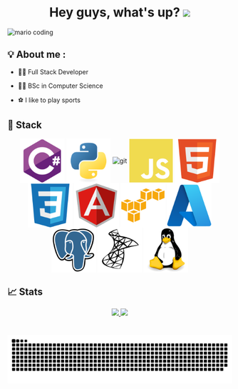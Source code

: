 <h1 align="center" >Hey guys, what's up?  <img src="https://media.giphy.com/media/hvRJCLFzcasrR4ia7z/giphy.gif" width="30px"></h1>

![mario coding](https://i.imgur.com/1ZvVkDc.gif)

## 💡 About me :
 - 👨‍💻 Full Stack Developer

 - 👨‍🎓 BSc in Computer Science 
 
 - ⚽ I like to play sports

## 🔮 Stack

<div align="center">
  <img align="center" alt="csharp" height="100" width="100" src="https://raw.githubusercontent.com/devicons/devicon/master/icons/csharp/csharp-original.svg">
  <img align="center" alt="python" height="100" width="100" src="https://raw.githubusercontent.com/devicons/devicon/master/icons/python/python-original.svg">
  <img align="center" alt="git" height="100" width="100" src="https://cdn.jsdelivr.net/gh/devicons/devicon/icons/git/git-original.svg" />
  <img align="center" alt="bia-Js" height="100" width="100" src="https://raw.githubusercontent.com/devicons/devicon/master/icons/javascript/javascript-plain.svg">
  <img align="center" alt="html" height="100" width="100" src="https://raw.githubusercontent.com/devicons/devicon/master/icons/html5/html5-original.svg">
  <img align="center" alt="css" height="100" width="100" src="https://raw.githubusercontent.com/devicons/devicon/master/icons/css3/css3-original.svg"> 
  <img align="center" alt="angularjs" height="100" width="100" src="https://raw.githubusercontent.com/devicons/devicon/master/icons/angularjs/angularjs-original.svg">  
  <img align="center" alt="amazonwebservices" height="100" width="100" src="https://raw.githubusercontent.com/devicons/devicon/master/icons/amazonwebservices/amazonwebservices-original.svg"> 
  <img align="center" alt="azure" height="100" width="100" src="https://raw.githubusercontent.com/devicons/devicon/master/icons/azure/azure-original.svg"> 
  <img align="center" alt="postgres" height="100" width="100" src="https://raw.githubusercontent.com/devicons/devicon/master/icons/postgresql/postgresql-original.svg"> 
  <img align="center" alt="microsoftsqlserver" height="100" width="100" src="https://raw.githubusercontent.com/devicons/devicon/master/icons/microsoftsqlserver/microsoftsqlserver-plain.svg">
  <img align="center" alt="linux" height="100" width="100" src="https://raw.githubusercontent.com/devicons/devicon/master/icons/linux/linux-original.svg">
</div>


## 📈 Stats

<div align="center">
  <a href="https://github.com/iamgilvan">
  <img height="180em" src="https://github-readme-stats.vercel.app/api/top-langs/?username=iamgilvan&layout=compact&langs_count=7&theme=react&hide_border=true"/>
  <img height="180em" src="https://github-readme-stats.vercel.app/api?username=iamgilvan&show_icons=true&theme=react&include_all_commits=true&count_private=true&hide_border=true"/>
</div>

#
<div align="center">

 ![Snake animation](https://github.com/iamgilvan/iamgilvan/blob/output/github-contribution-grid-snake-dark.svg)
</div>
